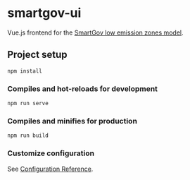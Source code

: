 # smartgov-ui

Vue.js frontend for the [SmartGov low emission zones model](https://github.com/PaulBreugnot/SmartGovLezModel).

## Project setup
```
npm install
```

### Compiles and hot-reloads for development
```
npm run serve
```

### Compiles and minifies for production
```
npm run build
```

### Customize configuration
See [Configuration Reference](https://cli.vuejs.org/config/).
